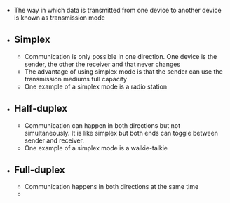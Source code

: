- The way in which data is transmitted from one device to another device is known as transmission mode
- ## Simplex
	- Communication is only possible in one direction. One device is the sender, the other the receiver and that never changes
	- The advantage of using simplex mode is that the sender can use the transmission mediums full capacity
	- One example of a simplex mode is a radio station
- ## Half-duplex
	- Communication can happen in both directions but not simultaneously. It is like simplex but both ends can toggle between sender and receiver.
	- One example of a simplex mode is a walkie-talkie
- ## Full-duplex
	- Communication happens in both directions at the same time
	-